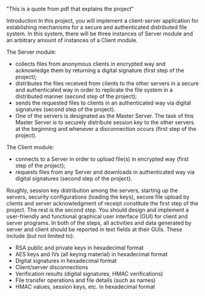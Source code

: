 
"This is a quote from pdf that explains the project"



Introduction
In this project, you will implement a client-server application for establishing mechanisms for 
a secure and authenticated distributed file system. In this system, there will be three instances 
of Server module and an arbitrary amount of instances of a Client module.


The Server module:

- collects files from anonymous clients in encrypted way and acknowledge them by 
returning a digital signature (first step of the project);
- distributes the files received from clients to the other servers in a secure and 
authenticated way in order to replicate the file system in a distributed manner (second 
step of the project);
-  sends the requested files to clients in an authenticated way via digital signatures 
(second step of the project).
-  One of the servers is designated as the Master Server. The task of this Master Server is 
to securely distribute session key to the other servers at the beginning and whenever a 
disconnection occurs (first step of the project).



The Client module:

- connects to a Server in order to upload file(s) in encrypted way (first step of the 
project);
-  requests files from any Server and downloads in authenticated way via digital 
signatures (second step of the project).

Roughly, session key distribution among the servers, starting up the servers, security 
configurations (loading the keys), secure file upload by clients and server acknowledgment of 
receipt constitute the first step of the project. The rest is the second step.
You should design and implement a user-friendly and functional graphical user interface 
(GUI) for client and server programs. In both of the steps, all activities and data generated by 
server and client should be reported in text fields at their GUIs. These include (but not limited 
to):

- RSA public and private keys in hexadecimal format
- AES keys and IVs (all keying material) in hexadecimal format
- Digital signatures in hexadecimal format
- Client/server disconnections
- Verification results (digital signatures, HMAC verifications)
- File transfer operations and file details (such as names)
- HMAC values, session keys, etc. in hexadecimal format

